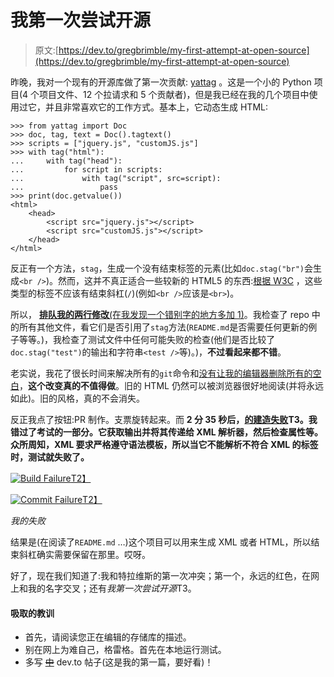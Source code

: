 # 我第一次尝试开源

> 原文:[https://dev.to/gregbrimble/my-first-attempt-at-open-source](https://dev.to/gregbrimble/my-first-attempt-at-open-source)

昨晚，我对一个现有的开源库做了第一次贡献: [yattag](https://github.com/leforestier/yattag) 。这是一个小的 Python 项目(4 个项目文件、12 个拉请求和 5 个贡献者)，但是我已经在我的几个项目中使用过它，并且非常喜欢它的工作方式。基本上，它动态生成 HTML:

```
>>> from yattag import Doc
>>> doc, tag, text = Doc().tagtext()
>>> scripts = ["jquery.js", "customJS.js"]
>>> with tag("html"):
...     with tag("head"):
...         for script in scripts:
...             with tag("script", src=script):
...                 pass
>>> print(doc.getvalue())
<html>
    <head>
        <script src="jquery.js"></script>
        <script src="customJS.js"></script>
    </head>
</html> 
```

反正有一个方法，`stag`，生成一个没有结束标签的元素(比如`doc.stag("br")`会生成`<br />`)。然而，这并不真正适合一些较新的 HTML5 的东西:[根据 W3C](https://www.w3.org/TR/html5/text-level-semantics.html#the-br-element) ，这些类型的标签不应该有结束斜杠(`/`)(例如`<br />`应该是`<br>`)。

所以， [**排队我的两行修改**(在我发现一个错别字的地方多加 1)](https://github.com/leforestier/yattag/pull/30/commits/df4d3be1b395458efb121cbb0fa87f101397ac94)。我检查了 repo 中的所有其他文件，看它们是否引用了`stag`方法(`README.md`是否需要任何更新的例子等等。)，我检查了测试文件中任何可能失败的检查(他们是否比较了`doc.stag("test")`的输出和字符串`<test />`等)。)，**不过看起来都不错**。

老实说，我花了很长时间来解决所有的`git`命令和[没有让我的编辑器删除所有的空白](https://github.com/leforestier/yattag/pull/30/commits/6a935bcad12cb028d69db885a24008371ea157ec)，**这个改变真的不值得做**。旧的 HTML 仍然可以被浏览器很好地阅读(并将永远如此)。旧的风格，真的不会消失。

反正我点了按钮:PR 制作。支票旋转起来。而 **2 分 35 秒后，[的建造失败](https://travis-ci.org/leforestier/yattag/builds/211962336)T3。我错过了考试的一部分。它获取输出并将其传递给 XML 解析器，然后检查属性等。众所周知，XML 要求严格遵守语法模板，所以当它不能解析不符合 XML 的标签时，测试就失败了。**

[![Build Failure](../Images/9646084e2c7c00cef3e749c755e3d253.png "Build Failure")T2】](https://res.cloudinary.com/practicaldev/image/fetch/s--xkRs05Fc--/c_limit%2Cf_auto%2Cfl_progressive%2Cq_auto%2Cw_880/https://cdn-images-1.medium.com/1%2Athn0YoMDLOpeg_kN4FzaQw.png)

[![Commit Failure](../Images/2015f5dfb31fae39dd6d12aec0b2ad2b.png "Commit Failure")T2】](https://res.cloudinary.com/practicaldev/image/fetch/s--hXzf-Di6--/c_limit%2Cf_auto%2Cfl_progressive%2Cq_auto%2Cw_880/https://cdn-images-1.medium.com/1%2AgHEzjXVTz00U2aOIowo21w.png)

*我的失败*

结果是(在阅读了`README.md` …)这个项目可以用来生成 XML 或者 HTML，所以结束斜杠确实需要保留在那里。哎呀。

好了，现在我们知道了:我和特拉维斯的第一次冲突；第一个，永远的红色，在网上和我的名字交叉；还有*我第一次尝试开源*T3。

#### [](#lessons-learnt)吸取的教训

*   首先，请阅读您正在编辑的存储库的描述。
*   别在网上为难自己，格雷格。首先在本地运行测试。
*   多写 [~~中~~](https://medium.com/@gregbrimble/my-first-attempt-at-open-source-a9799d31c66b) dev.to 帖子(这是我的第一篇，要好看)！